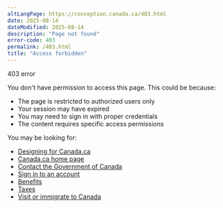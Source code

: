 ```yaml
---
altLangPage: https://conception.canada.ca/403.html
date: 2025-08-14
dateModified: 2025-08-14
description: "Page not found"
error-code: 403
permalink: /403.html
title: "Access forbidden"
---
```


<p class="label label-danger">403 error</p>
<p>You don't have permission to access this page. This could be because:</p>
<ul>
  <li>The page is restricted to authorized users only</li>
  <li>Your session may have expired</li>
  <li>You may need to sign in with proper credentials</li>
  <li>The content requires specific access permissions</li>
</ul>
<p>You may be looking for:</p>
<ul>
  <li><a href="https://design.canada.ca/">Designing for Canada.ca</a></li>
  <li><a href="https://www.canada.ca/en/">Canada.ca home page</a></li>
  <li><a href="https://www.canada.ca/en/contact.html">Contact the Government of Canada</a></li>
  <li><a href="https://www.canada.ca/en/government/sign-in-online-account.html">Sign in to an account</a></li>
  <li><a href="https://www.canada.ca/en/services/benefits.html">Benefits</a></li>
  <li><a href="https://www.canada.ca/en/services/taxes.html">Taxes</a></li>
  <li><a href="https://www.canada.ca/en/services/immigration-citizenship.html">Visit or immigrate to Canada</a></li>
</ul>
